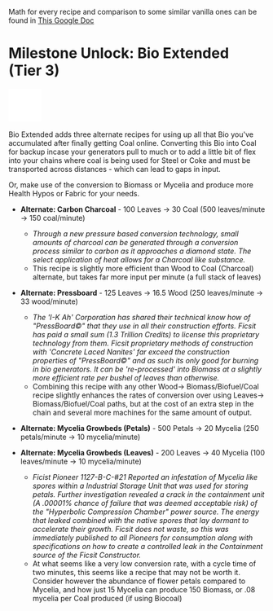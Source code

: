 Math for every recipe and comparison to some similar vanilla ones can be found in [This Google Doc](https://docs.google.com/spreadsheets/d/1krURGQTr8L-07p3pZYBzB6UTLPTEm4AYBoCizX3Goj4/edit?usp=sharing)

# Milestone Unlock: Bio Extended (Tier 3)

![Bio Extended](img/bio_extended.png)

Bio Extended adds three alternate recipes for using up all that Bio you've accumulated after finally getting Coal online. Converting this Bio into Coal for backup incase your generators pull to much or to add a little bit of flex into your chains where coal is being used for Steel or Coke and must be transported across distances - which can lead to gaps in input.

Or, make use of the conversion to Biomass or Mycelia and produce more Health Hypos or Fabric for your needs.

* **Alternate: Carbon Charcoal** - 100 Leaves -> 30 Coal (500 leaves/minute -> 150 coal/minute)
	* *Through a new pressure based conversion technology, small amounts of charcoal can be generated through a conversion process similar to carbon as it approaches a diamond state. The select application of heat allows for a Charcoal like substance.*
	* This recipe is slightly more efficient than Wood to Coal (Charcoal) alternate, but takes far more input per minute (a full stack of leaves)
	
* **Alternate: Pressboard** - 125 Leaves -> 16.5 Wood (250 leaves/minute -> 33 wood/minute)
	* *The 'I-K Ah' Corporation has shared their technical know how of "PressBoard©" that they use in all their construction efforts. Ficsit has paid a small sum (1.3 Trillion Credits) to license this proprietary technology from them. Ficsit proprietary methods of construction with 'Concrete Laced Nanites' far exceed the construction properties of "PressBoard©" and as such its only good for burning in bio generators. It can be 're-processed' into Biomass at a slightly more efficient rate per bushel of leaves than otherwise.*
	* Combining this recipe with any other Wood-> Biomass/Biofuel/Coal recipe slightly enhances the rates of conversion over using Leaves-> Biomass/Biofuel/Coal paths, but at the cost of an extra step in the chain and several more machines for the same amount of output.
	
* **Alternate: Mycelia Growbeds (Petals)** - 500 Petals -> 20 Mycelia (250  petals/minute -> 10 mycelia/minute)
* **Alternate: Mycelia Growbeds (Leaves)** - 200 Leaves -> 40 Mycelia (100 leaves/minute -> 10 mycelia/minute)
	* *Ficist Pioneer 1127-B-C-#21 Reported an infestation of Mycelia like spores within a Industrial Storage Unit that was used for storing petals. Further investigation revealed a crack in the containment unit (A .00001% chance of failure that was deemed acceptable risk) of the "Hyperbolic Compression Chamber" power source. The energy that leaked combined with the native spores that lay dormant to accelerate their growth. Ficsit does not waste, so this was immediately published to all Pioneers for consumption along with specifications on how to create a controlled leak in the Containment source of the Ficsit Constructor.*
	* At what seems like a very low conversion rate, with a cycle time of two minutes, this seems like a recipe that may not be worth it. Consider however the abundance of flower petals compared to Mycelia, and how just 15 Mycelia can produce 150 Biomass, or .08 mycelia per Coal produced (if using Biocoal)
